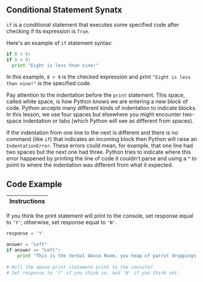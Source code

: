 ## Conditional Statement Synatx

`if` is a conditional statement that executes some specified code after checking if its expression is `True`.

Here's an example of `if` statement syntax:

``` python
if 8 < 9:
if 8 < 9:
  print "Eight is less than nine!"
  ```
  
In this example, `8 < 9` is the checked expression and print `"Eight is less than nine!"` is the specified code.

Pay attention to the indentation before the `print` statement. This space, called white space, is how Python knows we are entering a new block of code. Python accepts many different kinds of indentation to indicate blocks. In this lesson, we use four spaces but elsewhere you might encounter two-space indentation or tabs (which Python will see as different from spaces).

If the indentation from one line to the next is different and there is no command (like `if`) that indicates an incoming block then Python will raise an `IndentationError`. These errors could mean, for example, that one line had two spaces but the next one had three. Python tries to indicate where this error happened by printing the line of code it couldn't parse and using a ^ to point to where the indentation was different from what it expected.

## Code Example

Instructions  | 
------------  | 
If you think the print statement will print to the console, set response equal to `'Y'`; otherwise, set response equal to `'N'`.

``` python
response = 'Y'

answer = "Left"
if answer == "Left":
    print "This is the Verbal Abuse Room, you heap of parrot droppings!"
    
# Will the above print statement print to the console?
# Set response to 'Y' if you think so, and 'N' if you think not.
```

